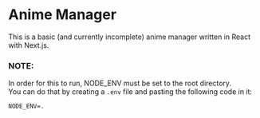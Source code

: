 # Anime Manager

This is a basic (and currently incomplete) anime manager written in React with Next.js.

### NOTE:

In order for this to run, NODE_ENV must be set to the root directory.  
You can do that by creating a `.env` file and pasting the following code in it:

```
NODE_ENV=.
```
